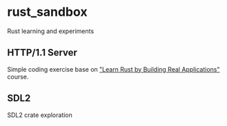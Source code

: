 # rust_sandbox
Rust learning and experiments

## HTTP/1.1 Server
Simple coding exercise base on ["Learn Rust by Building Real Applications"](https://www.udemy.com/course/rust-fundamentals/) course.

## SDL2
SDL2 crate exploration
